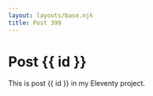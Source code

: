 ```yaml
---
layout: layouts/base.njk
title: Post 399
---
```


# Post {{ id }}

This is post {{ id }} in my Eleventy project.
